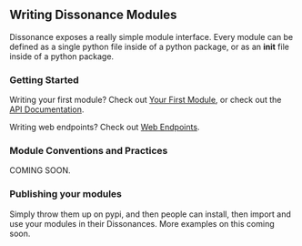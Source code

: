## Writing Dissonance Modules

Dissonance exposes a really simple module interface. Every module can be defined as a single python file inside of a python package, or as an __init__ file inside of a python package.

### Getting Started 

Writing your first module? Check out [Your First Module](your_first_module.md), or check out the [API Documentation](api.md).

Writing web endpoints? Check out [Web Endpoints](web_endpoints.md). 

### Module Conventions and Practices
COMING SOON.

### Publishing your modules

Simply throw them up on pypi, and then people can install, then import and use your modules in their Dissonances. More examples on this coming soon.
